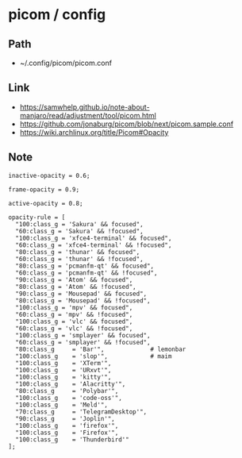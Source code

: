 
# picom / config

## Path

* ~/.config/picom/picom.conf

## Link

* https://samwhelp.github.io/note-about-manjaro/read/adjustment/tool/picom.html
* https://github.com/jonaburg/picom/blob/next/picom.sample.conf
* https://wiki.archlinux.org/title/Picom#Opacity

## Note

```
inactive-opacity = 0.6;
```

```
frame-opacity = 0.9;
```

```
active-opacity = 0.8;
```


```
opacity-rule = [
  "100:class_g = 'Sakura' && focused",
  "60:class_g = 'Sakura' && !focused",
  "100:class_g = 'xfce4-terminal' && focused",
  "60:class_g = 'xfce4-terminal' && !focused",
  "80:class_g = 'thunar' && focused",
  "60:class_g = 'thunar' && !focused",
  "80:class_g = 'pcmanfm-qt' && focused",
  "60:class_g = 'pcmanfm-qt' && !focused",
  "90:class_g = 'Atom' && focused",
  "80:class_g = 'Atom' && !focused",
  "90:class_g = 'Mousepad' && focused",
  "80:class_g = 'Mousepad' && !focused",
  "100:class_g = 'mpv' && focused",
  "60:class_g = 'mpv' && !focused",
  "100:class_g = 'vlc' && focused",
  "60:class_g = 'vlc' && !focused",
  "100:class_g = 'smplayer' && focused",
  "60:class_g = 'smplayer' && !focused",
  "80:class_g     = 'Bar'",             # lemonbar
  "100:class_g    = 'slop'",            # maim
  "100:class_g    = 'XTerm'",
  "100:class_g    = 'URxvt'",
  "100:class_g    = 'kitty'",
  "100:class_g    = 'Alacritty'",
  "80:class_g     = 'Polybar'",
  "100:class_g    = 'code-oss'",
  "100:class_g    = 'Meld'",
  "70:class_g     = 'TelegramDesktop'",
  "90:class_g     = 'Joplin'",
  "100:class_g    = 'firefox'",
  "100:class_g    = 'Firefox'",
  "100:class_g    = 'Thunderbird'"
];
```
